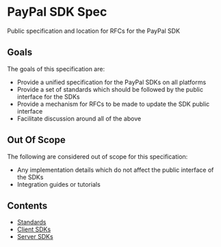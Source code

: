 # PayPal SDK Spec

Public specification and location for RFCs for the PayPal SDK

## Goals

The goals of this specification are:

- Provide a unified specification for the PayPal SDKs on all platforms
- Provide a set of standards which should be followed by the public interface for the SDKs
- Provide a mechanism for RFCs to be made to update the SDK public interface
- Facilitate discussion around all of the above

## Out Of Scope

The following are considered out of scope for this specification:

- Any implementation details which do not affect the public interface of the SDKs
- Integration guides or tutorials

## Contents

- [Standards](./spec/standards/index.md)
- [Client SDKs](./spec/client/index.md)
- [Server SDKs](./spec/server/index.md)
